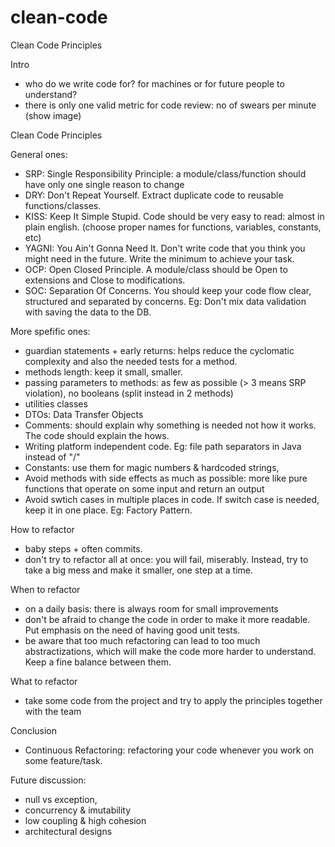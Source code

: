# clean-code
Clean Code Principles

Intro
- who do we write code for? for machines or for future people to understand?
- there is only one valid metric for code review: no of swears per minute (show image)

Clean Code Principles

General ones:
- SRP: Single Responsibility Principle: a module/class/function should have only one single reason to change
- DRY: Don't Repeat Yourself. Extract duplicate code to reusable functions/classes.
- KISS: Keep It Simple Stupid. Code should be very easy to read: almost in plain english. (choose proper names for functions, variables, constants, etc)
- YAGNI: You Ain't Gonna Need It. Don't write code that you think you might need in the future. Write the minimum to achieve your task.
- OCP: Open Closed Principle. A module/class should be Open to extensions and Close to modifications.
- SOC: Separation Of Concerns. You should keep your code flow clear, structured and separated by concerns. Eg: Don't mix data validation with saving the data to the DB.

More spefific ones:
- guardian statements + early returns: helps reduce the cyclomatic complexity and also the needed tests for a method.
- methods length: keep it small, smaller.
- passing parameters to methods: as few as possible (> 3 means SRP violation), no booleans (split instead in 2 methods)
- utilities classes
- DTOs: Data Transfer Objects
- Comments: should explain why something is needed not how it works. The code should explain the hows.
- Writing platform independent code. Eg: file path separators in Java instead of "/"
- Constants: use them for magic numbers & hardcoded strings,
- Avoid methods with side effects as much as possible: more like pure functions that operate on some input and return an output
- Avoid swtich cases in multiple places in code. If switch case is needed, keep it in one place. Eg: Factory Pattern.

How to refactor
- baby steps + often commits.
- don't try to refactor all at once: you will fail, miserably. Instead, try to take a big mess and make it smaller, one step at a time.

When to refactor
- on a daily basis: there is always room for small improvements
- don't be afraid to change the code in order to make it more readable. Put emphasis on the need of having good unit tests.
- be aware that too much refactoring can lead to too much abstractizations, which will make the code more harder to understand. Keep a fine balance between them.

What to refactor
- take some code from the project and try to apply the principles together with the team

Conclusion
- Continuous Refactoring: refactoring your code whenever you work on some feature/task.

Future discussion:
- null vs exception,
- concurrency & imutability
- low coupling & high cohesion
- architectural designs
